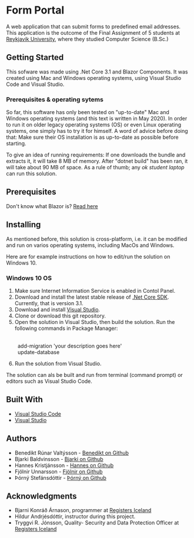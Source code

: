 # Form Portal
A web application that can submit forms to predefined email addresses. This application is the outcome of the 
Final Assignment of 5 students at [Reykjavik University](https://www.ru.is), where they studied Computer Science (B.Sc.)

## Getting Started
This sofware was made using .Net Core 3.1 and Blazor Components. It was created using Mac and Windows operating systems, using Visual Studio Code and Visual Studio.
### Prerequisites & operating sytems
So far, this software has only been tested on "up-to-date" Mac and Windows operating systems (and this text is written in May 2020).
In order to run it on older legacy operating systems (OS) or even Linux operating systems, one simply has to try it for himself. A word of advice before doing that: Make sure their OS installation is as up-to-date as possible before starting.

To give an idea of running requirements: If one downloads the bundle and extracts it, it will take 8 MB of memory. After "dotnet build" has been ran, it will take about 90 MB of space. As a rule of thumb; any *ok student laptop* can run this solution.

## Prerequisites
Don't know what Blazor is? [Read here](https://docs.microsoft.com/en-us/aspnet/core/blazor/?view=aspnetcore-3.1)


## Installing
As mentioned before, this solution is cross-platform, i.e. it can be modified and run on varios operating systems, including MacOs and Windows.

Here are for example instructions on how to edit/run the solution on Windows 10.
### Windows 10 OS
1) Make sure Internet Information Service is enabled in Contol Panel.
2) Download and install the latest stable release of [.Net Core SDK](https://dotnet.microsoft.com/download). Currently, that is version 3.1. 
3) Download and install [Visual Studio](https://visualstudio.microsoft.com/downloads). 
4) Clone or download this git repository.
5) Open the solution in Visual Studio, then build the solution. 
Run the following commands in Package Manager:
<br/>
&nbsp;&nbsp;&nbsp;&nbsp;&nbsp;&nbsp;&nbsp;&nbsp;add-migration 'your description goes here'  
 <br/>
&nbsp;&nbsp;&nbsp;&nbsp;&nbsp;&nbsp;&nbsp;&nbsp;update-database

6) Run the solution from Visual Studio.

The solution can als be built and run from terminal (command prompt) or editors such as Visual Studio Code.

## Built With
* [Visual Studio Code](https://code.visualstudio.com/) 
* [Visual Studio](https://visualstudio.microsoft.com/downloads/)

## Authors
* Benedikt Rúnar Valtýsson - [Benedikt on Github](https://github.com/BenediktRunar)
* Bjarki Baldvinsson - [Bjarki on Github](https://github.com/Bjarkibadda)
* Hannes Kristjánsson - [Hannes on Github](https://github.com/hkristjansson)
* Fjölnir Unnarsson - [Fjölnir on Github](https://github.com/fjolnirunnarsson)
* Þórný Stefánsdóttir - [Þórný on Github](https://github.com/thornystefans)

## Acknowledgments
* Bjarni Konráð Árnason, programmer at [Registers Iceland](https://skra.is/english/individuals)
* Hildur Andrjésdóttir, instructor during this project.
* Tryggvi R. Jónsson, Quality- Security and Data Protection Officer at [Registers Iceland](https://skra.is/english/individuals)











